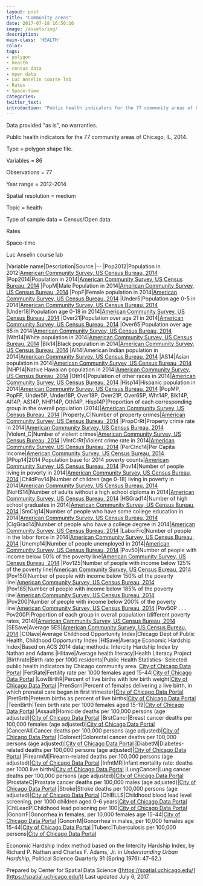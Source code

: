 ```yaml
---
layout: post
title: "Community areas"
date: 2017-07-18 16:50:16
image: /assets/img/
description:
main-class: 'HEALTH'
color:
tags:
- polygon
- health
- census data
- open data
- Luc Anselin course lab
- Rates
- Space-time
categories:
twitter_text:
introduction: "Public health indicators for the 77 community areas of Chicago, IL, 2014."
---
```

<script>
  var map = L.map('map').setView([28.601151, 84.115914], 6);
  L.tileLayer('https://api.tiles.mapbox.com/v4/{id}/{z}/{x}/{y}.png?access_token=pk.eyJ1IjoibWFwYm94IiwiYSI6ImNpejY4NXVycTA2emYycXBndHRqcmZ3N3gifQ.rJcFIG214AriISLbB6B5aw', { <!--this is the URL for the ComArea_ACS14_f Geojson-->
		maxZoom: 18,
		attribution: 'Map data &copy; <a href="http://openstreetmap.org">OpenStreetMap</a> contributors, ' +
			'<a href="http://creativecommons.org/licenses/by-sa/2.0/">CC-BY-SA</a>, ' +
			'Imagery © <a href="http://mapbox.com">Mapbox</a>',
		id: 'mapbox.light'
	}).addTo(map);

  map.scrollWheelZoom.disable();
  map.touchZoom.disable();
  var enableMapInteraction = function () {
      map.scrollWheelZoom.enable();
      map.touchZoom.enable();
  }
  $('#map').on('click touch', enableMapInteraction);

  // load GeoJSON from an external file
  // load GeoJSON from an external file
  $.getJSON("../data/ComArea_ACS14_f.geojson",function(data){
    // add GeoJSON layer to the map once the file is loaded
    var json = L.geoJson(data);
    json.addTo(map);
    map.fitBounds(json.getBounds());
  });

</script>

Data provided "as is", no warranties.

Public health indicators for the 77 community areas of Chicago, IL, 2014.


 Type = polygon shape file.

 Variables = 86

 Observations = 77

 Year range = 2012-2014

 Spatial resolution = medium

 Topic = health

 Type of sample data = Census/Open data

 Rates

 Space-time

 Luc Anselin course lab

|Variable name|Description|Source
|--
|Pop2012|Population in 2012|[American Community Survey, US Census Bureau, 2014](http://www.cmap.illinois.gov/data/metropulse/community-snapshots)
|Pop2014|Population in 2014|[American Community Survey, US Census Bureau, 2014](http://www.cmap.illinois.gov/data/metropulse/community-snapshots)
|PopM|Male Population in 2014|[American Community Survey, US Census Bureau, 2014](http://www.cmap.illinois.gov/data/metropulse/community-snapshots)
|PopF|Female population in 2014|[American Community Survey, US Census Bureau, 2014](http://www.cmap.illinois.gov/data/metropulse/community-snapshots)
|Under5|Population age 0-5 in 2014|[American Community Survey, US Census Bureau, 2014](http://www.cmap.illinois.gov/data/metropulse/community-snapshots)
|Under18|Population age 0-18 in 2014|[American Community Survey, US Census Bureau, 2014](http://www.cmap.illinois.gov/data/metropulse/community-snapshots)
|Over21|Population over age 21 in 2014|[American Community Survey, US Census Bureau, 2014](http://www.cmap.illinois.gov/data/metropulse/community-snapshots)
|Over65|Population over age 65 in 2014|[American Community Survey, US Census Bureau, 2014](http://www.cmap.illinois.gov/data/metropulse/community-snapshots)
|Wht14|White population in 2014|[American Community Survey, US Census Bureau, 2014](http://www.cmap.illinois.gov/data/metropulse/community-snapshots)
|Blk14|Black population in 2014|[American Community Survey, US Census Bureau, 2014](http://www.cmap.illinois.gov/data/metropulse/community-snapshots)
|AI14|American Indian population in 2014|[American Community Survey, US Census Bureau, 2014](http://www.cmap.illinois.gov/data/metropulse/community-snapshots)
|AS14|Asian population in 2014|[American Community Survey, US Census Bureau, 2014](http://www.cmap.illinois.gov/data/metropulse/community-snapshots)
|NHP14|Native Hawaiian population in 2014|[American Community Survey, US Census Bureau, 2014](http://www.cmap.illinois.gov/data/metropulse/community-snapshots)
|Oth14|Population of other races in 2014|[American Community Survey, US Census Bureau, 2014](http://www.cmap.illinois.gov/data/metropulse/community-snapshots)
|Hisp14|Hispanic population in 2014|[American Community Survey, US Census Bureau, 2014](http://www.cmap.illinois.gov/data/metropulse/community-snapshots)
|PopMP, PopFP, Under5P, Under18P, Over18P, Over21P, Over65P, Wht14P, Blk14P, AI14P, AS14P, NHP14P, Oth14P, Hisp14P|Proportion of each corresponding group in the overall population (2014)|[American Community Survey, US Census Bureau, 2014](http://www.cmap.illinois.gov/data/metropulse/community-snapshots)
|Property\_C|Number of property crimes|[American Community Survey, US Census Bureau, 2014](http://www.cmap.illinois.gov/data/metropulse/community-snapshots)
|PropCrRt|Property crime rate in 2014|[American Community Survey, US Census Bureau, 2014](http://www.cmap.illinois.gov/data/metropulse/community-snapshots)
|Violent\_C|Number of violent crimes|[American Community Survey, US Census Bureau, 2014](http://www.cmap.illinois.gov/data/metropulse/community-snapshots)
|VlntCrRt|Violent crime rate in 2014|[American Community Survey, US Census Bureau, 2014](http://www.cmap.illinois.gov/data/metropulse/community-snapshots)
|PerCInc14|Per Capita Income|[American Community Survey, US Census Bureau, 2014](http://www.cmap.illinois.gov/data/metropulse/community-snapshots)
|PPop14|2014 Population base for 2014 poverty counts|[American Community Survey, US Census Bureau, 2014](http://www.cmap.illinois.gov/data/metropulse/community-snapshots)
|Pov14|Number of people living in poverty in 2014|[American Community Survey, US Census Bureau, 2014](http://www.cmap.illinois.gov/data/metropulse/community-snapshots)
|ChildPov14|Number of children (age 0-18) living in poverty in 2014|[American Community Survey, US Census Bureau, 2014](http://www.cmap.illinois.gov/data/metropulse/community-snapshots)
|NoHS14|Number of adults without a high school diploma in 2014|[American Community Survey, US Census Bureau, 2014](http://www.cmap.illinois.gov/data/metropulse/community-snapshots)
|HSGrad14|Number of high school graduates in 2014|[American Community Survey, US Census Bureau, 2014](http://www.cmap.illinois.gov/data/metropulse/community-snapshots)
|SmClg14|Number of people who have some college education in 2014|[American Community Survey, US Census Bureau, 2014](http://www.cmap.illinois.gov/data/metropulse/community-snapshots)
|ClgGrad14|Number of people who have a college degree in 2014|[American Community Survey, US Census Bureau, 2014](http://www.cmap.illinois.gov/data/metropulse/community-snapshots)
|LaborFrc|Number of people in the labor force in 2014|[American Community Survey, US Census Bureau, 2014](http://www.cmap.illinois.gov/data/metropulse/community-snapshots)
|Unemp14|Number of people unemployed in 2014|[American Community Survey, US Census Bureau, 2014](http://www.cmap.illinois.gov/data/metropulse/community-snapshots)
|Pov50|Number of people with income below 50% of the poverty line|[American Community Survey, US Census Bureau, 2014](http://www.cmap.illinois.gov/data/metropulse/community-snapshots)
|Pov125|Number of people with income below 125% of the poverty line|[American Community Survey, US Census Bureau, 2014](http://www.cmap.illinois.gov/data/metropulse/community-snapshots)
|Pov150|Number of people with income below 150% of the poverty line|[American Community Survey, US Census Bureau, 2014](http://www.cmap.illinois.gov/data/metropulse/community-snapshots)
|Pov185|Number of people with income below 185% of the poverty line|[American Community Survey, US Census Bureau, 2014](http://www.cmap.illinois.gov/data/metropulse/community-snapshots)
|Pov200|Number of people with income below 200% of the poverty line|[American Community Survey, US Census Bureau, 2014](http://www.cmap.illinois.gov/data/metropulse/community-snapshots)
|Pov50P . . . Pov200P|Proportion of each group in overall population (different poverty rates, 2014)|[American Community Survey, US Census Bureau, 2014](http://www.cmap.illinois.gov/data/metropulse/community-snapshots)
|SESave|Average SES|[American Community Survey, US Census Bureau, 2014](http://www.cmap.illinois.gov/data/metropulse/community-snapshots)
|COIave|Average Childhood Opportunity Index|Chicago Dept of Public Health, Childhood Opportunity Index
|HISave|Average Economic Hardship Index|Based on ACS 2014 data; methods: Intercity Hardship Index by Nathan and Adams
|Hlitave|Average health literacy|Health Literacy Project
|Birthrate|Birth rate per 1000 residents|Public Health Statistics- Selected public health indicators by Chicago community area. [City of Chicago Data Portal](https://data.cityofchicago.org/Health-Human-Services/Public-Health-Statistics-Selected-public-health-in/iqnk-2tcu)
|FertRate|Fertility rate per 1000 females aged 15-44|[City of Chicago Data Portal](https://data.cityofchicago.org/Health-Human-Services/Public-Health-Statistics-Selected-public-health-in/iqnk-2tcu)
|LowBirthR|Percent of live births with low birth weight|[City of Chicago Data Portal](https://data.cityofchicago.org/Health-Human-Services/Public-Health-Statistics-Selected-public-health-in/iqnk-2tcu)
|PrenScrn|Percent of females delivering a live birth, in which prenatal care began in first trimester|[City of Chicago Data Portal](https://data.cityofchicago.org/Health-Human-Services/Public-Health-Statistics-Selected-public-health-in/iqnk-2tcu)
|PretBrth|Preterm births as percent of live births|[City of Chicago Data Portal](https://data.cityofchicago.org/Health-Human-Services/Public-Health-Statistics-Selected-public-health-in/iqnk-2tcu)
|TeenBirth|Teen birth rate per 1000 females aged 15-19|[City of Chicago Data Portal](https://data.cityofchicago.org/Health-Human-Services/Public-Health-Statistics-Selected-public-health-in/iqnk-2tcu)
|Assault|Homicide deaths per 100,000 persons (age adjusted)|[City of Chicago Data Portal](https://data.cityofchicago.org/Health-Human-Services/Public-Health-Statistics-Selected-public-health-in/iqnk-2tcu)
|BrstCancr|Breast cancer deaths per 100,000 females (age adjusted)|[City of Chicago Data Portal](https://data.cityofchicago.org/Health-Human-Services/Public-Health-Statistics-Selected-public-health-in/iqnk-2tcu)
|CancerAll|Cancer deaths per 100,000 persons (age adjusted)|[City of Chicago Data Portal](https://data.cityofchicago.org/Health-Human-Services/Public-Health-Statistics-Selected-public-health-in/iqnk-2tcu)
|Colorect|Colorectal cancer deaths per 100,000 persons (age adjusted)|[City of Chicago Data Portal](https://data.cityofchicago.org/Health-Human-Services/Public-Health-Statistics-Selected-public-health-in/iqnk-2tcu)
|DiabetM|Diabetes-related deaths per 100,000 persons (age adjusted)|[City of Chicago Data Portal](https://data.cityofchicago.org/Health-Human-Services/Public-Health-Statistics-Selected-public-health-in/iqnk-2tcu)
|FirearmM|Firearm-related deaths per 100,000 persons (age adjusted)|[City of Chicago Data Portal](https://data.cityofchicago.org/Health-Human-Services/Public-Health-Statistics-Selected-public-health-in/iqnk-2tcu)
|InfntMR|Infant mortality rate: deaths per 1000 live births|[City of Chicago Data Portal](https://data.cityofchicago.org/Health-Human-Services/Public-Health-Statistics-Selected-public-health-in/iqnk-2tcu)
|LungCancer|Lung cancer deaths per 100,000 persons (age adjusted)|[City of Chicago Data Portal](https://data.cityofchicago.org/Health-Human-Services/Public-Health-Statistics-Selected-public-health-in/iqnk-2tcu)
|ProstateC|Prostate cancer deaths per 100,000 males (age adjusted)|[City of Chicago Data Portal](https://data.cityofchicago.org/Health-Human-Services/Public-Health-Statistics-Selected-public-health-in/iqnk-2tcu)
|Stroke|Stroke deaths per 100,000 persons (age adjusted)|[City of Chicago Data Portal](https://data.cityofchicago.org/Health-Human-Services/Public-Health-Statistics-Selected-public-health-in/iqnk-2tcu)
|ChlBLLS|Childhood blood lead level screening, per 1000 children aged 0-6 years|[City of Chicago Data Portal](https://data.cityofchicago.org/Health-Human-Services/Public-Health-Statistics-Selected-public-health-in/iqnk-2tcu)
|ChlLeadP|Childhood lead poisoning per 100|[City of Chicago Data Portal](https://data.cityofchicago.org/Health-Human-Services/Public-Health-Statistics-Selected-public-health-in/iqnk-2tcu)
|GonorrF|Gonorrhea in females, per 10,000 females age 15-44|[City of Chicago Data Portal](https://data.cityofchicago.org/Health-Human-Services/Public-Health-Statistics-Selected-public-health-in/iqnk-2tcu)
|GonorrM|Gonorrhea in males, per 10,000 females age 15-44|[City of Chicago Data Portal](https://data.cityofchicago.org/Health-Human-Services/Public-Health-Statistics-Selected-public-health-in/iqnk-2tcu)
|Tuberc|Tuberculosis per 100,000 persons|[City of Chicago Data Portal](https://data.cityofchicago.org/Health-Human-Services/Public-Health-Statistics-Selected-public-health-in/iqnk-2tcu)

Economic Hardship Index method based on the Intercity Hardship Index, by Richard P. Nathan and Charles F. Adams, Jr. in *Understanding Urban Hardship*, Political Science Quarterly 91 (Spring 1976): 47-62.)

Prepared by Center for Spatial Data Science ([https://spatial.uchicago.edu/](https://spatial.uchicago.edu/))
 Last updated July 6, 2017.
